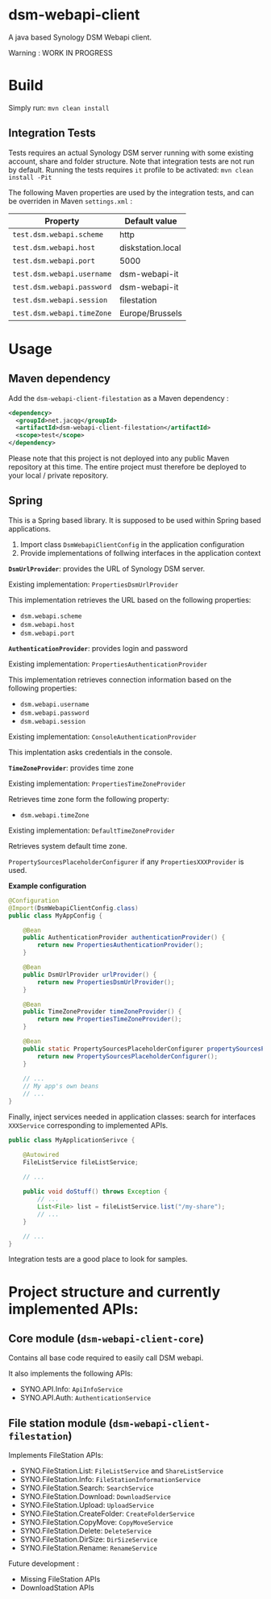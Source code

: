# dsm-webapi-client
A java based Synology DSM Webapi client.

Warning : WORK IN PROGRESS

# Build

Simply run: `mvn clean install`

## Integration Tests

Tests requires an actual Synology DSM server running with some existing account, share and folder structure.
Note that integration tests are not run by default. Running the tests requires `it` profile to be activated: `mvn clean install -Pit`

The following Maven properties are used by the integration tests, and can be overriden in Maven `settings.xml` :

| Property                   | Default value     |
|----------------------------|-------------------|
| `test.dsm.webapi.scheme`   | http              |
| `test.dsm.webapi.host`     | diskstation.local |
| `test.dsm.webapi.port`     | 5000              |
| `test.dsm.webapi.username` | dsm-webapi-it     |
| `test.dsm.webapi.password` | dsm-webapi-it     |
| `test.dsm.webapi.session`  | filestation       |
| `test.dsm.webapi.timeZone` | Europe/Brussels   |

# Usage

## Maven dependency

Add the `dsm-webapi-client-filestation` as a Maven dependency :

```xml
<dependency>
  <groupId>net.jacqg</groupId>
  <artifactId>dsm-webapi-client-filestation</artifactId>
  <scope>test</scope>
</dependency>
```

Please note that this project is not deployed into any public Maven repository at this time. The entire project must therefore be deployed to your local / private repository.

## Spring 

This is a Spring based library. It is supposed to be used within Spring based applications.

1. Import class `DsmWebapiClientConfig` in the application configuration
2. Provide implementations of follwing interfaces in the application context

**`DsmUrlProvider`**:  provides the URL of Synology DSM server.

Existing implementation: `PropertiesDsmUrlProvider`

This implementation retrieves the URL based on the following properties: 

- `dsm.webapi.scheme`
- `dsm.webapi.host`
- `dsm.webapi.port`

**`AuthenticationProvider`**: provides login and password

Existing implementation: `PropertiesAuthenticationProvider`

This implementation retrieves connection information based on the following properties:

- `dsm.webapi.username`
- `dsm.webapi.password`
- `dsm.webapi.session`

Existing implementation: `ConsoleAuthenticationProvider`

This implentation asks credentials in the console.

**`TimeZoneProvider`**: provides time zone

Existing implementation: `PropertiesTimeZoneProvider`

Retrieves time zone form the following property:

- `dsm.webapi.timeZone`

Existing implementation: `DefaultTimeZoneProvider`

Retrieves system default time zone.

`PropertySourcesPlaceholderConfigurer` if any  `PropertiesXXXProvider` is used.

**Example configuration**

```java
@Configuration
@Import(DsmWebapiClientConfig.class)
public class MyAppConfig {

    @Bean
    public AuthenticationProvider authenticationProvider() {
        return new PropertiesAuthenticationProvider();
    }

    @Bean
    public DsmUrlProvider urlProvider() {
        return new PropertiesDsmUrlProvider();
    }

    @Bean
    public TimeZoneProvider timeZoneProvider() {
        return new PropertiesTimeZoneProvider();
    }

    @Bean
    public static PropertySourcesPlaceholderConfigurer propertySourcesPlaceholderConfigurer() {
        return new PropertySourcesPlaceholderConfigurer();
    }
    
    // ...
    // My app's own beans
    // ...
}
```
Finally, inject services needed in application classes: search for interfaces `XXXService` corresponding to implemented APIs.

```java
public class MyApplicationSerivce {

    @Autowired
    FileListService fileListService;

    // ...
    
    public void doStuff() throws Exception {
        // ...
        List<File> list = fileListService.list("/my-share");
        // ...
    }

    // ...
}
```
Integration tests are a good place to look for samples.

# Project structure and currently implemented APIs:

## Core module (`dsm-webapi-client-core`)
Contains all base code required to easily call DSM webapi.

It also implements the following APIs:
- SYNO.API.Info: `ApiInfoService`
- SYNO.API.Auth: `AuthenticationService`

## File station module (`dsm-webapi-client-filestation`)

Implements FileStation APIs:
- SYNO.FileStation.List: `FileListService` and `ShareListService`
- SYNO.FileStation.Info: `FileStationInformationService`
- SYNO.FileStation.Search: `SearchService`
- SYNO.FileStation.Download: `DownloadService`
- SYNO.FileStation.Upload: `UploadService`
- SYNO.FileStation.CreateFolder: `CreateFolderService`
- SYNO.FileStation.CopyMove: `CopyMoveService`
- SYNO.FileStation.Delete: `DeleteService`
- SYNO.FileStation.DirSize: `DirSizeService`
- SYNO.FileStation.Rename: `RenameService`

Future development :
- Missing FileStation APIs
- DownloadStation APIs
